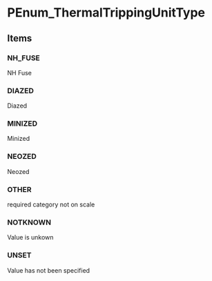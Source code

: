 # PEnum_ThermalTrippingUnitType
<!-- end of short definition -->

## Items

### NH_FUSE
NH Fuse

### DIAZED
Diazed

### MINIZED
Minized

### NEOZED
Neozed

### OTHER
required category not on scale

### NOTKNOWN
Value is unkown

### UNSET
Value has not been specified
